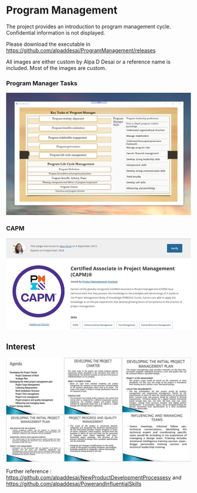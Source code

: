 # Program Management

The project provides an introduction to program management cycle. Confidential information is not displayed. 

Please download the executable in https://github.com/alpaddesai/ProgramManagement/releases

All images are either custom by Alpa D Desai or a reference name is included. Most of the images are custom.

### Program Manager Tasks
![image](ProgramManager.png)

### CAPM
![image](CAPM.jpg)

## Interest
![image](Rockwell.jpg)

Further reference : https://github.com/alpaddesai/NewProductDevelopmentProcessesv and https://github.com/alpaddesai/PowerandInfluentialSkills
